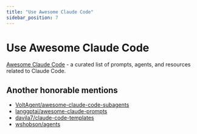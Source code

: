 ```yaml
---
title: "Use Awesome Claude Code"
sidebar_position: 7
---
```


# Use Awesome Claude Code

[Awesome Claude Code](https://github.com/hesreallyhim/awesome-claude-code) - a curated list of prompts, agents, and resources related to Claude Code.


## Another honorable mentions

- [VoltAgent/awesome-claude-code-subagents](https://github.com/VoltAgent/awesome-claude-code-subagents)
- [langgptai/awesome-claude-prompts](https://github.com/langgptai/awesome-claude-prompts)
- [davila7/claude-code-templates](https://github.com/davila7/claude-code-templates)
- [wshobson/agents](https://github.com/wshobson/agents)